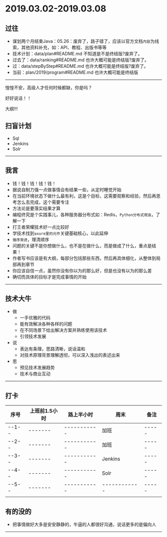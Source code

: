 #   2019.03.02-2019.03.08

##  过往
-   谋划两个月结束Java：05.26：废弃了，路子错了，应该以官方文档`内容`为线索，其他资料补充，如：API、教程、出版书等等
-   技术计划：data/plan#README.md 不知道是不是终结版?废弃了。
-   过去了：data/ranking#README.md 也许大概可能是终结版?废弃了。
-   过：data/stepByStep#README.md 也许大概可能是终结版?废弃了。
-   当前：plan/2019/program#README.md 也许大概可能是终结版

----

惶惶不安，高级人才任何时候都缺，你是吗？

好好说话！！

大纲!!!

##  扫盲计划
-   Sql
-   Jenkins
-   Solr



----


##  我言
-   钱！钱！钱！钱！钱！
-   据说自制力强一点做事情会有结果一些，从定时睡觉开始
-   在当前环境状态下做什么最有利，这是个目标，这需要观察和经验，然后再思考怎么去完成，这个需要专注
-   方法论是要落实结果才算
-   编程终究是个实践事儿，各种服务器分布式如：Redis，`Python分布式爬虫`，了解一下
-   打王者荣耀技术好一点比较好
-   学技术找到`axure里的元件`关键基础核心，以此延伸
-   `循序渐进`，理清顺序
-   问题的关键不是你想做什么，也不是在做什么，而是做成了什么，重点是结果！
-   作者写书应该是有大纲，每部分包括那些东西，然后再具体细化，从整体到局部再到章节
-   你应该自信一点，虽然你没有你以为的那么好，但是也没有以为的那么差
-   确切而具体的目标才是完成事情的开始


----

##  技术大牛
-   做
    -   一手优雅的代码
    -   能有效解决各种各样的问题
    -   在不同场景下给出解决方案并熟练使用该技术
    -   引领技术发展
-   说
    -   表达有条理，思路清晰，说话温和
    -   对技术原理背景理解透彻，可以深入浅出的表述出来
-   思
    -   预见技术发展趋势
    -   技术与商业互动

----

##  打卡
| 序号 |  上班前1.5小时 |  路上半小时  |    周末  | 备注 |
| ---- |  -------   | -------------  |  ------------  |  ----- |  
| --1-- |  -------   | -----------  |  加班  |  ----- | 
| --2-- |  -------   | -----------  |  加班  |  ----- | 
| --3-- |  -------   | -----------  |  Jenkins  |  ----- | 
| --4-- |  -------   | -----------  |  Solr  |  ----- | 
| --5-- |  -------   | -----------  |  ------------  |  ----- | 
|  |  | |  | |||

##  有的没的
-   把事情做好大多是安安静静的，牛逼的人都很好沟通，说话更多的是偏向人


----
